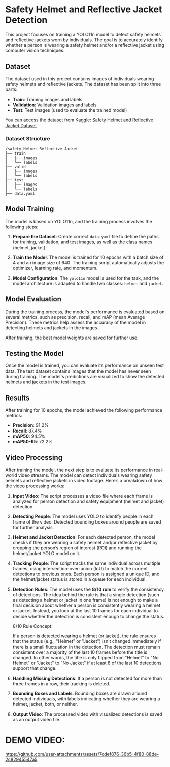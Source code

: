 # Safety Helmet and Reflective Jacket Detection

This project focuses on training a YOLO11n model to detect safety helmets and reflective jackets worn by individuals. The goal is to accurately identify whether a person is wearing a safety helmet and/or a reflective jacket using computer vision techniques.

## Dataset

The dataset used in this project contains images of individuals wearing safety helmets and reflective jackets. The dataset has been split into three parts:

- **Train**: Training images and labels
- **Validation**: Validation images and labels
- **Test**: Test images (used to evaluate the trained model)

You can access the dataset from Kaggle:
[Safety Helmet and Reflective Jacket Dataset](https://www.kaggle.com/datasets/niravnaik/safety-helmet-and-reflective-jacket)

### Dataset Structure

```text
/safety-Helmet-Reflective-Jacket
├── train
│   ├── images
│   └── labels
├── valid
│   ├── images
│   └── labels
├── test
│   ├── images
│   └── labels
├── data.yaml
```

## Model Training

The model is based on YOLO11n, and the training process involves the following steps:

1. **Prepare the Dataset**: Create correct `data.yaml` file to define the paths for training, validation, and test images, as well as the class names (helmet, jacket).

2. **Train the Model**: The model is trained for 10 epochs with a batch size of 4 and an image size of 640. The training script automatically adjusts the optimizer, learning rate, and momentum.

3. **Model Configuration**: The `yolo11n` model is used for the task, and the model architecture is adapted to handle two classes: `helmet` and `jacket`.

## Model Evaluation

During the training process, the model's performance is evaluated based on several metrics, such as precision, recall, and mAP (mean Average Precision). These metrics help assess the accuracy of the model in detecting helmets and jackets in the images.

After training, the best model weights are saved for further use.

## Testing the Model

Once the model is trained, you can evaluate its performance on unseen test data. The test dataset contains images that the model has never seen during training. The model's predictions are visualized to show the detected helmets and jackets in the test images.

## Results

After training for 10 epochs, the model achieved the following performance metrics:

- **Precision**: 91.2%
- **Recall**: 87.4%
- **mAP50**: 94.5%
- **mAP50-95**: 72.2%

## Video Processing

After training the model, the next step is to evaluate its performance in real-world video streams. The model can detect individuals wearing safety helmets and reflective jackets in video footage. Here’s a breakdown of how the video processing works:

1. **Input Video**: The script processes a video file where each frame is analyzed for person detection and safety equipment (helmet and jacket) detection.

2. **Detecting People**: The model uses YOLO to identify people in each frame of the video. Detected bounding boxes around people are saved for further analysis.

3. **Helmet and Jacket Detection**: For each detected person, the model checks if they are wearing a safety helmet and/or reflective jacket by cropping the person’s region of interest (ROI) and running the helmet/jacket YOLO model on it.

4. **Tracking People**: The script tracks the same individual across multiple frames, using intersection-over-union (IoU) to match the current detections to previous ones. Each person is assigned a unique ID, and the helmet/jacket status is stored in a queue for each individual.

5. **Detection Rules**: The model uses the **8/10 rule** to verify the consistency of detections. The idea behind the rule is that a single detection (such as detecting a helmet or jacket in one frame) is not enough to make a final decision about whether a person is consistently wearing a helmet or jacket. Instead, you look at the last 10 frames for each individual to decide whether the detection is consistent enough to change the status.

    8/10 Rule Concept:
   
    If a person is detected wearing a helmet (or jacket), the rule ensures that the status (e.g., "Helmet" or "Jacket") isn't changed immediately if there is a small      fluctuation in the detection. The detection must remain consistent over a majority of the last 10 frames before the title is changed. In other words, the title        is only flipped from "Helmet" to "No Helmet" or "Jacket" to "No Jacket" if at least 8 of the last 10 detections support that change.

7. **Handling Missing Detections**: If a person is not detected for more than three frames in a row, their tracking is deleted.

8. **Bounding Boxes and Labels**: Bounding boxes are drawn around detected individuals, with labels indicating whether they are wearing a helmet, jacket, both, or neither.

9. **Output Video**: The processed video with visualized detections is saved as an output video file.

# DEMO VIDEO:

https://github.com/user-attachments/assets/7cdef876-36b5-4f80-88de-2c82945547a5
